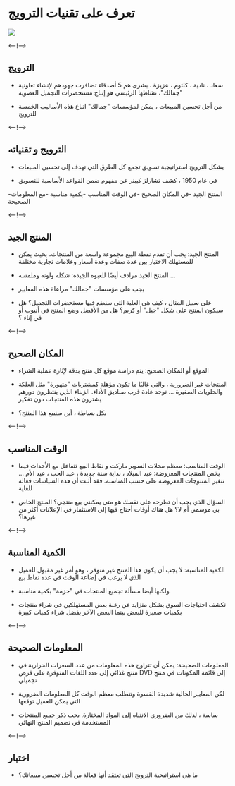 # تعرف على تقنيات الترويج

![](http://douar.tech/dt_assets/session-2/slide-1.png)

<--!-->

## الترويج

- سعاد ، نادية ، كلثوم ، عزيزة ، بشرى هم 5 أصدقاء تضافرت جهودهم لإنشاء تعاونية "جمالك"، نشاطها الرئيسي هو إنتاج مستحضرات التجميل العضوية 

- من أجل تحسين المبيعات ، يمكن لمؤسسات "جمالك" اتباع هذه الأساليب الخمسة للترويج

<--!-->

## الترويج و تقنياته

- يشكل الترويج استراتيجية تسويق تجمع كل الطرق التي تهدف إلى تحسين المبيعات

- في عام 1950 ، كشف تشارلز كيبنر عن مفهوم ضمن القواعد الأساسية للتسويق

-المنتج الجيد
-في المكان الصحيح
-في الوقت المناسب
-بكمية مناسبة
-مع المعلومات الصحيحة

<--!-->

## المنتج الجيد

- المنتج الجيد: يجب أن تقدم نقطة البيع مجموعة واسعة من المنتجات، بحيث يمكن للمستهلك الاختيار بين عدة صفات وعدة أسعار وعلامات تجارية مختلفة 

- المنتج الجيد مرادف أيضًا للعبوة الجيدة: شكله ولونه وملمسه ...

- يجب على مؤسسات "جمالك" مراعاة هذه المعايير

- على سبيل المثال ، كيف هي العلبة التي سنضع فيها مستحضرات التجميل؟ هل سيكون المنتج على شكل "جيل" أو كريم؟ هل من الأفضل وضع المنتج في أنبوب أو في إناء ؟

<--!-->

## المكان الصحيح

- الموقع أو المكان الصحيح: يتم دراسة موقع كل منتج بدقة لإثارة عملية الشراء

- المنتجات غير الضرورية ، والتي غالبًا ما تكون مؤهلة كمشتريات "متهورة" مثل العلكة والحلويات الصغيرة ... توجد عادة قرب صناديق الأداء. الزبناء الذين ينتظرون دورهم يشترون هذه المنتجات دون تفكير

- بكل بساطة ، أين سنبيع هذا المنتج؟

<--!-->

## الوقت المناسب

- الوقت المناسب: معظم محلات السوبر ماركت و نقاط البيع تتفاعل مع الأحداث فيما يخص المنتجات المعروضة: عيد الميلاد ، بداية سنة جديدة ، عيد الحب ، عيد الأم ... تتغير المنتوجات المعروضة على حسب المناسبة. فقد أثبت أن هذه السياسات فعالة للغاية

- السؤال الذي يجب أن تطرحه على نفسك هو متى يمكنني بيع منتجي؟ المنتج الخاص بي موسمي أم لا؟ هل هناك أوقات أحتاج فيها إلى الاستثمار في الإعلانات أكثر من غيرها؟

<--!-->

## الكمية المناسبة

- الكمية المناسبة: لا يجب أن يكون هذا المنتج غير متوفر ، وهو أمر غير مقبول للعميل الذي لا يرغب في إضاعة الوقت في عدة نقاط بيع

- ولكنها أيضا مسألة تجميع المنتجات في "حزمة" بكمية مناسبة 

-  تكشف احتياجات السوق بشكل متزايد عن رغبة بعض المستهلكين في شراء منتجات بكميات صغيرة للبعض بينما البعض الآخر يفضل شراء كميات كبيرة

<--!-->

## المعلومات الصحيحة

- المعلومات الصحيحة: يمكن أن تتراوح هذه المعلومات من عدد السعرات الحرارية في منتج غذائي إلى عدد اللغات المتوفرة على قرص DVD إلى قائمة المكونات في منتج تجميلي 

- لكن المعايير الحالية شديدة القسوة وتتطلب معظم الوقت كل المعلومات الضرورية التي يمكن للعميل توقعها

- ساسة ، لذلك من الضروري الانتباه إلى المواد المختارة. يجب ذكر جميع المنتجات المستخدمة في تصميم المنتج النهائي

<--!-->

## اختبار

- ما هي استراتيجية الترويج التي تعتقد أنها فعالة من أجل تحسين مبيعاتك؟
